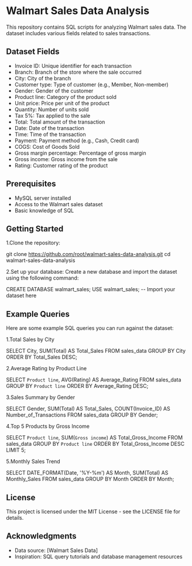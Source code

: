 
# Walmart Sales Data Analysis
This repository contains SQL scripts for analyzing Walmart sales data. The dataset includes various fields related to sales transactions.

## Dataset Fields
- Invoice ID: Unique identifier for each transaction
- Branch: Branch of the store where the sale occurred
- City: City of the branch
- Customer type: Type of customer (e.g., Member, Non-member)
- Gender: Gender of the customer
- Product line: Category of the product sold
- Unit price: Price per unit of the product
- Quantity: Number of units sold
- Tax 5%: Tax applied to the sale
- Total: Total amount of the transaction
- Date: Date of the transaction
- Time: Time of the transaction
- Payment: Payment method (e.g., Cash, Credit card)
- COGS: Cost of Goods Sold
- Gross margin percentage: Percentage of gross margin
- Gross income: Gross income from the sale
- Rating: Customer rating of the product

## Prerequisites
- MySQL server installed
- Access to the Walmart sales dataset
- Basic knowledge of SQL

## Getting Started
1.Clone the repository:

git clone https://github.com/root/walmart-sales-data-analysis.git
cd walmart-sales-data-analysis

2.Set up your database: Create a new database and import the dataset using the following command:

CREATE DATABASE walmart_sales;
USE walmart_sales;
-- Import your dataset here

## Example Queries

Here are some example SQL queries you can run against the dataset:

1.Total Sales by City

SELECT City, SUM(Total) AS Total_Sales
FROM sales_data
GROUP BY City
ORDER BY Total_Sales DESC;

2.Average Rating by Product Line

SELECT `Product line`, AVG(Rating) AS Average_Rating
FROM sales_data
GROUP BY `Product line`
ORDER BY Average_Rating DESC;

3.Sales Summary by Gender

SELECT Gender, SUM(Total) AS Total_Sales, COUNT(Invoice_ID) AS Number_of_Transactions
FROM sales_data
GROUP BY Gender;

4.Top 5 Products by Gross Income

SELECT `Product line`, SUM(`Gross income`) AS Total_Gross_Income
FROM sales_data
GROUP BY `Product line`
ORDER BY Total_Gross_Income DESC
LIMIT 5;

5.Monthly Sales Trend

SELECT DATE_FORMAT(Date, '%Y-%m') AS Month, SUM(Total) AS Monthly_Sales
FROM sales_data
GROUP BY Month
ORDER BY Month;

## License
This project is licensed under the MIT License - see the LICENSE file for details.
 
## Acknowledgments
- Data source: [Walmart Sales Data]
- Inspiration: SQL query tutorials and database management resources

